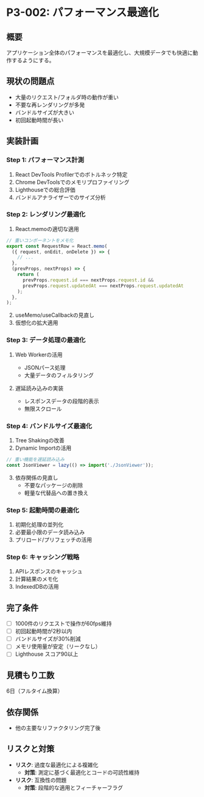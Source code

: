 # P3-002: パフォーマンス最適化

## 概要

アプリケーション全体のパフォーマンスを最適化し、大規模データでも快適に動作するようにする。

## 現状の問題点

- 大量のリクエスト/フォルダ時の動作が重い
- 不要な再レンダリングが多発
- バンドルサイズが大きい
- 初回起動時間が長い

## 実装計画

### Step 1: パフォーマンス計測

1. React DevTools Profilerでのボトルネック特定
2. Chrome DevToolsでのメモリプロファイリング
3. Lighthouseでの総合評価
4. バンドルアナライザーでのサイズ分析

### Step 2: レンダリング最適化

1. React.memoの適切な適用

```typescript
// 重いコンポーネントをメモ化
export const RequestRow = React.memo(
  ({ request, onEdit, onDelete }) => {
    // ...
  },
  (prevProps, nextProps) => {
    return (
      prevProps.request.id === nextProps.request.id &&
      prevProps.request.updatedAt === nextProps.request.updatedAt
    );
  },
);
```

2. useMemo/useCallbackの見直し
3. 仮想化の拡大適用

### Step 3: データ処理の最適化

1. Web Workerの活用

   - JSONパース処理
   - 大量データのフィルタリング

2. 遅延読み込みの実装
   - レスポンスデータの段階的表示
   - 無限スクロール

### Step 4: バンドルサイズ最適化

1. Tree Shakingの改善
2. Dynamic Importの活用

```typescript
// 重い機能を遅延読み込み
const JsonViewer = lazy(() => import('./JsonViewer'));
```

3. 依存関係の見直し
   - 不要なパッケージの削除
   - 軽量な代替品への置き換え

### Step 5: 起動時間の最適化

1. 初期化処理の並列化
2. 必要最小限のデータ読み込み
3. プリロード/プリフェッチの活用

### Step 6: キャッシング戦略

1. APIレスポンスのキャッシュ
2. 計算結果のメモ化
3. IndexedDBの活用

## 完了条件

- [ ] 1000件のリクエストで操作が60fps維持
- [ ] 初回起動時間が2秒以内
- [ ] バンドルサイズが30%削減
- [ ] メモリ使用量が安定（リークなし）
- [ ] Lighthouse スコア90以上

## 見積もり工数

6日（フルタイム換算）

## 依存関係

- 他の主要なリファクタリング完了後

## リスクと対策

- **リスク**: 過度な最適化による複雑化
  - **対策**: 測定に基づく最適化とコードの可読性維持
- **リスク**: 互換性の問題
  - **対策**: 段階的な適用とフィーチャーフラグ
